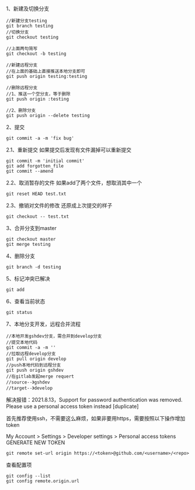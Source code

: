 
1、新建及切换分支
```shell
//新建分支testing
git branch testing
//切换分支
git checkout testing

//上面两句简写
git checkout -b testing

//新建远程分支
//在上面的基础上直接推送本地分支即可
git push origin testing:testing

//删除远程分支
//1、推送一个空分支，等于删除
git push origin :testing

//2、删除分支
git push origin --delete testing

```

2、提交
```shell
git commit -a -m 'fix bug'
```

2.1、重新提交
如果提交后发现有文件漏掉可以重新提交
```shell
git commit -m 'initial commit'
git add forgotten_file
git commit --amend
```

2.2、取消暂存的文件
如果add了两个文件，想取消其中一个
```shell
git reset HEAD test.txt
```

2.3、撤销对文件的修改
还原成上次提交的样子
```shell
git checkout -- test.txt
```

3、合并分支到master
```shell
git checkout master
git merge testing
```

4、删除分支
```shell
git branch -d testing
```

5、标记冲突已解决
```shell
git add
```

6、查看当前状态
```shell
git status
```

7、本地分支开发，远程合并流程
```shell
//本地开发gshdev分支，需合并到develop分支
//提交本地代码
git commit -a -m ''
//拉取远程develop分支
git pull origin develop
//push本地代码到远程分支
git push origin gshdev
//在gitlab发起merge requert
//source--》gshdev
//target--》develop
```

解决报错：2021.8.13，Support for password authentication was removed. Please use a personal access token instead [duplicate]

首先推荐使用ssh，不需要这么麻烦，如果非要用https，需要按照以下操作增加token

My Account > Settings > Developer settings > Personal access tokens GENERATE NEW TOKEN

```shell
git remote set-url origin https://<token>@github.com/<username>/<repo>
```


查看配置项
```shell
git config --list
git config remote.origin.url
```
